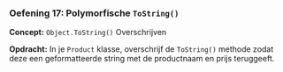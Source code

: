 ### Oefening 17: Polymorfische `ToString()`
**Concept:** `Object.ToString()` Overschrijven

**Opdracht:** In je `Product` klasse, overschrijf de `ToString()` methode zodat deze een geformatteerde string met de productnaam en prijs teruggeeft.